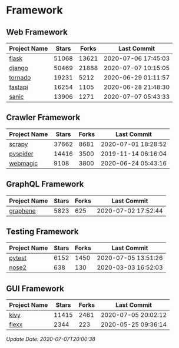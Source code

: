# Framework

## Web Framework

| Project Name | Stars | Forks | Last Commit |
| ------------ | ----- | ----- | ----------- |
| [flask](https://github.com/pallets/flask) | 51068 | 13621 | 2020-07-06 17:45:03 |
| [django](https://github.com/django/django) | 50469 | 21888 | 2020-07-07 10:15:05 |
| [tornado](https://github.com/tornadoweb/tornado) | 19231 | 5212 | 2020-06-29 01:11:57 |
| [fastapi](https://github.com/tiangolo/fastapi) | 16254 | 1105 | 2020-06-28 21:48:30 |
| [sanic](https://github.com/huge-success/sanic) | 13906 | 1271 | 2020-07-07 05:43:33 |

## Crawler Framework

| Project Name | Stars | Forks | Last Commit |
| ------------ | ----- | ----- | ----------- |
| [scrapy](https://github.com/scrapy/scrapy) | 37662 | 8681 | 2020-07-01 18:28:52 |
| [pyspider](https://github.com/binux/pyspider) | 14416 | 3500 | 2019-11-14 06:16:04 |
| [webmagic](https://github.com/code4craft/webmagic) | 9108 | 3800 | 2020-06-24 05:43:16 |

## GraphQL Framework

| Project Name | Stars | Forks | Last Commit |
| ------------ | ----- | ----- | ----------- |
| [graphene](https://github.com/graphql-python/graphene) | 5823 | 625 | 2020-07-02 17:52:44 |

## Testing Framework

| Project Name | Stars | Forks | Last Commit |
| ------------ | ----- | ----- | ----------- |
| [pytest](https://github.com/pytest-dev/pytest) | 6152 | 1450 | 2020-07-05 13:51:26 |
| [nose2](https://github.com/nose-devs/nose2) | 638 | 130 | 2020-03-03 16:52:03 |

## GUI Framework

| Project Name | Stars | Forks | Last Commit |
| ------------ | ----- | ----- | ----------- |
| [kivy](https://github.com/kivy/kivy) | 11415 | 2461 | 2020-07-05 20:02:12 |
| [flexx](https://github.com/flexxui/flexx) | 2344 | 223 | 2020-05-25 09:36:14 |

*Update Date: 2020-07-07T20:00:38*